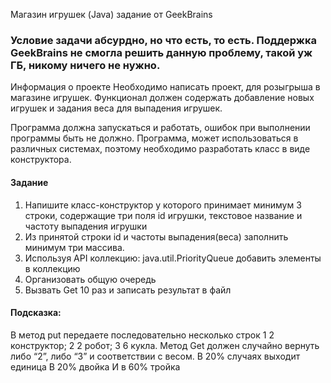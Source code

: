 Магазин игрушек (Java) задание от GeekBrains

### Условие задачи абсурдно, но что есть, то есть. Поддержка GeekBrains не смогла решить данную проблему, такой уж ГБ, никому ничего не нужно.


Информация о проекте
Необходимо написать проект, для розыгрыша в магазине игрушек. 
Функционал должен содержать добавление новых игрушек и задания веса для выпадения
игрушек.

 Программа должна запускаться и работать, ошибок при выполнении программы быть
 не должно. Программа, может использоваться в различных системах, поэтому необходимо
разработать класс в виде конструктора. 


#### Задание
1) Напишите класс-конструктор у которого принимает минимум 3 строки,
   содержащие три поля id игрушки, текстовое название и частоту выпадения
   игрушки
2) Из принятой строки id и частоты выпадения(веса) заполнить минимум три
   массива.
3) Используя API коллекцию: java.util.PriorityQueue добавить элементы в
   коллекцию
4) Организовать общую очередь
5) Вызвать Get 10 раз и записать результат в
   файл

#### Подсказка:
   В метод put передаете последовательно несколько строк
   1 2 конструктор;
   2 2 робот;
   3 6 кукла.
   Метод Get должен случайно вернуть либо “2”, либо “3” и соответствии с весом.
   В 20% случаях выходит единица
   В 20% двойка
   И в 60% тройка